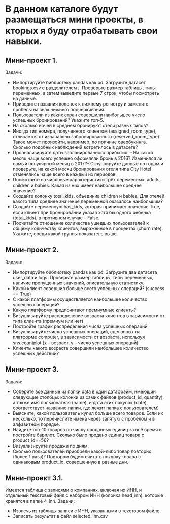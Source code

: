 # В данном каталоге будут размещаться мини проекты, в кторых я буду отрабатывать свои навыки. 

## Мини-проект 1.
Задачи:
 - Импортируйте библиотеку pandas как pd. Загрузите датасет bookings.csv с разделителем ;. Проверьте размер таблицы, типы переменных, а затем выведите первые 7 строк, чтобы посмотреть на данные. 
 - Приведите названия колонок к нижнему регистру и замените пробелы на знак нижнего подчеркивания.
 - Пользователи из каких стран совершили наибольшее число успешных бронирований? Укажите топ-5.
 - На сколько ночей в среднем бронируют отели разных типов?
 - Иногда тип номера, полученного клиентом (assigned_room_type), отличается от изначально забронированного (reserved_room_type). Такое может произойти, например, по причине овербукинга. Сколько подобных наблюдений встретилось в датасете?
 - Проанализируйте даты запланированного прибытия. – На какой месяц чаще всего успешно оформляли бронь в 2016? Изменился ли самый популярный месяц в 2017?– Сгруппируйте данные по годам и проверьте, на какой месяц бронирования отеля типа City Hotel отменялись чаще всего в каждый из периодов
 - Посмотрите на числовые характеристики трёх переменных: adults, children и babies. Какая из них имеет наибольшее среднее значение?
 - Создайте колонку total_kids, объединив children и babies. Для отелей какого типа среднее значение переменной оказалось наибольшим?
 - Создайте переменную has_kids, которая принимает значение True, если клиент при бронировании указал хотя бы одного ребенка (total_kids), в противном случае – False.
 - Посчитайте отношение количества ушедших пользователей к общему количеству клиентов, выраженное в процентах (churn rate). Укажите, среди какой группы показатель выше.
 
 
 ## Мини-проект 2.
 Задачи:
  - Импортируйте библиотеку pandas как pd. Загрузите два датасета user_data и logs. Проверьте размер таблицы, типы переменных, наличие пропущенных значений, описательную статистику.
 - Какой клиент совершил больше всего успешных операций? (success == True)
 - С какой платформы осуществляется наибольшее количество успешных операций?
 - Какую платформу предпочитают премиумные клиенты?
 - Визуализируйте распределение возраста клиентов в зависимости от типа клиента (премиум или нет)
 - Постройте график распределения числа успешных операций
 - Визуализируйте число успешных операций, сделанных на платформе computer, в зависимости от возраста, используя sns.countplot (x – возраст, y – число успешных операций). 
 - Клиенты какого возраста совершили наибольшее количество успешных действий?
 
 
 ## Мини-проект 3.
 Задачи:
 - Соберите все данные из папки data в один датафрэйм, имеющий следующие столбцы: колонки из самих файлов (product_id, quantity), а также имя пользователя (name), и дата этих покупок (date), соответствует названию папки, где лежит папка с пользователем)
 - Выясните, какой пользователь купил больше всего товаров. Если их несколько, то перечислите имена через запятую с пробелом и в алфавитном порядке.
 - Найдите топ-10 товаров по числу проданных единиц за всё время и постройте барплот. Сколько было продано единиц товара с product_id==56?
 - Визуализируйте продажи по дням.
 - Сколько пользователей приобрели какой-либо товар повторно (более 1 раза)? Повтором будем считать покупку товара с одинаковым product_id, совершенную в разные дни. 
 
 ## Мини-проект 3.1.
 Имеется таблица с записями о компаниях, включая их ИНН, и отдельный текстовый файл с набором ИНН (колонка head_inn), которые хранятся в папке 4_inn.
 Задачи:
 - Извлечь из таблицы записи с ИНН, указанными в текстовом файле
 - Записать результат в файл selected_inn.csv
 
 
 
 
